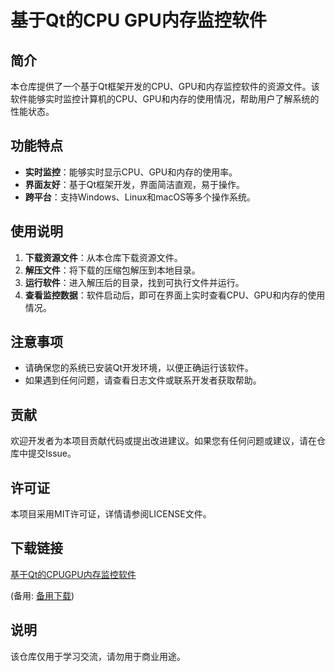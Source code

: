 # 基于Qt的CPU GPU内存监控软件

## 简介
本仓库提供了一个基于Qt框架开发的CPU、GPU和内存监控软件的资源文件。该软件能够实时监控计算机的CPU、GPU和内存的使用情况，帮助用户了解系统的性能状态。

## 功能特点
- **实时监控**：能够实时显示CPU、GPU和内存的使用率。
- **界面友好**：基于Qt框架开发，界面简洁直观，易于操作。
- **跨平台**：支持Windows、Linux和macOS等多个操作系统。

## 使用说明
1. **下载资源文件**：从本仓库下载资源文件。
2. **解压文件**：将下载的压缩包解压到本地目录。
3. **运行软件**：进入解压后的目录，找到可执行文件并运行。
4. **查看监控数据**：软件启动后，即可在界面上实时查看CPU、GPU和内存的使用情况。

## 注意事项
- 请确保您的系统已安装Qt开发环境，以便正确运行该软件。
- 如果遇到任何问题，请查看日志文件或联系开发者获取帮助。

## 贡献
欢迎开发者为本项目贡献代码或提出改进建议。如果您有任何问题或建议，请在仓库中提交Issue。

## 许可证
本项目采用MIT许可证，详情请参阅LICENSE文件。

## 下载链接
[基于Qt的CPUGPU内存监控软件](https://pan.quark.cn/s/2004b936a74b) 

(备用: [备用下载](https://pan.baidu.com/s/1Co7dDE7ASKD09uZI-C6BkA?pwd=1234))

## 说明

该仓库仅用于学习交流，请勿用于商业用途。
